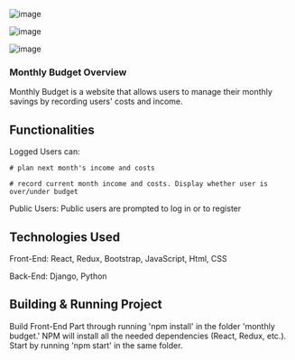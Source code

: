 ![image](https://user-images.githubusercontent.com/29041211/63470235-c44ad600-c474-11e9-885b-f0f033fb1b3b.png)

![image](https://user-images.githubusercontent.com/29041211/63470305-f5c3a180-c474-11e9-993b-8abdc4c2a3e2.png)

![image](https://user-images.githubusercontent.com/29041211/63470339-0ecc5280-c475-11e9-8f17-80d3a844dbe6.png)

### Monthly Budget Overview
 
Monthly Budget is a website that allows users to manage their monthly savings by recording users' costs and income. 

## Functionalities

Logged Users can: 

    # plan next month's income and costs

    # record current month income and costs. Display whether user is over/under budget 


Public Users: Public users are prompted to log in or to register


## Technologies Used

Front-End: React, Redux, Bootstrap, JavaScript, Html, CSS

Back-End: Django, Python

## Building & Running Project

Build Front-End Part through running 'npm install' in the folder 'monthly budget.' NPM will install all the needed dependencies (React, Redux, etc.). Start by running 'npm start' in the same folder.

